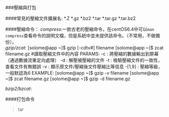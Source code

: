 ###壓縮與打包

####常見的壓縮文件擴展名:
    *.Z
    *.gz
    *.bz2
    *.tar
    *.tar.gz
    *.tar.bz2

####壓縮命令：
*compress*:一款古老的壓縮命令，在centOS6.4中可以`man compress`查看命令的說明文檔，但是系統中並未提供該命令。（不常用，不做備份）。  
*gzip/zcat*:
    [solome@app ~]$ gzip [-cdtv#] filename
    [solome@app ~]$ zcat filename.gz       #讀取壓縮文件中的內容
    PARAMS:
    -c  :  將壓縮的數據輸出到屏幕（通過數據流重定向處理）
    -d  :  解壓被壓縮的文件
    -t  :  檢驗壓縮文件的一致性，查看文件有無錯誤
    -v  :  顯示原文件/壓縮後文件壓縮比等信息
    -[1,9]  :  壓縮等級，一般默認為6
    EXAMPLE:
    [solome@app ~]$ gzip -v filename
	[solome@app ~]$ zcat filename.gz
	[solome@app ~]$ gzip -d filename.gz

*bzip2/bzcat*:

####打包命令
>tar

